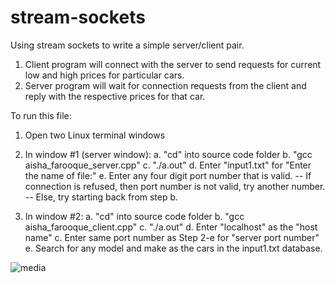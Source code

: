 # stream-sockets
Using stream sockets to write a simple server/client pair.

1. Client program will connect with the server to send requests for current low and high prices for particular cars.
2. Server program will wait for connection requests from the client and reply with the respective prices for that car.

To run this file:
1. Open two Linux terminal windows
2. In window #1 (server window):
  a. "cd" into source code folder
  b. "gcc aisha_farooque_server.cpp"
  c. "./a.out"
  d. Enter "input1.txt" for "Enter the name of file:"
  e. Enter any four digit port number that is valid. 
  -- If connection is refused, then port number is not valid, try another number.
  -- Else, try starting back from step b.
 
 3. In window #2:
  a. "cd" into source code folder
  b. "gcc aisha_farooque_client.cpp"
  c. "./a.out"
  d. Enter "localhost" as the "host name"
  c. Enter same port number as Step 2-e for "server port number"
  e. Search for any model and make as the cars in the input1.txt database.

![media](demo/media.gif)
